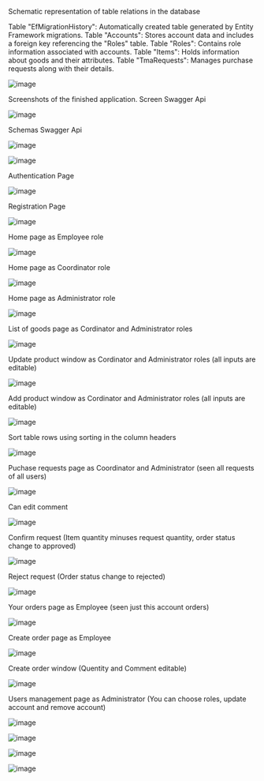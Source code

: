 Schematic representation of table relations in the database

Table "EfMigrationHistory": Automatically created table generated by Entity Framework migrations.
Table "Accounts": Stores account data and includes a foreign key referencing the "Roles" table.
Table "Roles": Contains role information associated with accounts.
Table "Items": Holds information about goods and their attributes.
Table "TmaRequests": Manages purchase requests along with their details.

![image](https://github.com/Djackvorobey/WarehouseRecruitmentTask/assets/62187911/7c444a5e-7dff-4b51-ac49-93b485027fca)


Screenshots of the finished application.
Screen Swagger Api

![image](https://github.com/Djackvorobey/WarehouseRecruitmentTask/assets/62187911/4009213d-f6df-46e6-a7d7-9b15d50d987a)

Schemas Swagger Api

![image](https://github.com/Djackvorobey/WarehouseRecruitmentTask/assets/62187911/bb686687-fbb4-4ef9-a595-506db90c1e58)

![image](https://github.com/Djackvorobey/WarehouseRecruitmentTask/assets/62187911/81edb271-7617-4376-a127-d8b4e43334a6)

Authentication Page 

![image](https://github.com/Djackvorobey/WarehouseRecruitmentTask/assets/62187911/0994976b-e85c-439a-b145-7ae14be00c4a)

Registration Page

![image](https://github.com/Djackvorobey/WarehouseRecruitmentTask/assets/62187911/b3ecc506-9312-4840-b03b-514d16278a7f)

Home page as Employee role

![image](https://github.com/Djackvorobey/WarehouseRecruitmentTask/assets/62187911/f7a7165c-29ba-46a0-93ef-1abe3477f044)

Home page as Coordinator role

![image](https://github.com/Djackvorobey/WarehouseRecruitmentTask/assets/62187911/e2bf9edb-3b48-4969-8311-d5b7abcbcb02)

Home page as Administrator role

![image](https://github.com/Djackvorobey/WarehouseRecruitmentTask/assets/62187911/6feefb58-7953-4ff3-bfe3-58331f23c41b)

List of goods page as Cordinator and Administrator roles

![image](https://github.com/Djackvorobey/WarehouseRecruitmentTask/assets/62187911/ecac509e-7c50-4188-9cc8-f5c32625b761)

Update product window as Cordinator and Administrator roles (all inputs are editable)

![image](https://github.com/Djackvorobey/WarehouseRecruitmentTask/assets/62187911/a0d82bfd-d43d-4da3-b481-d7b12f420b3b)

Add product window as Cordinator and Administrator roles (all inputs are editable)

![image](https://github.com/Djackvorobey/WarehouseRecruitmentTask/assets/62187911/47326403-e780-48dd-8ef9-897e64999e06)

Sort table rows using sorting in the column headers

![image](https://github.com/Djackvorobey/WarehouseRecruitmentTask/assets/62187911/cff98c9e-714b-448c-800a-74de12fdbc91)

Puchase requests page as Coordinator and Administrator (seen all requests of all users)

![image](https://github.com/Djackvorobey/WarehouseRecruitmentTask/assets/62187911/00afdd7a-c98b-4378-b83e-b93a6c67ad1c)

Can edit comment

![image](https://github.com/Djackvorobey/WarehouseRecruitmentTask/assets/62187911/09c3d03f-3057-4987-865a-340dee0a7e77)

Confirm request (Item quantity minuses request quantity, order status change to approved)

![image](https://github.com/Djackvorobey/WarehouseRecruitmentTask/assets/62187911/e95b4c6c-140f-4430-90c1-db32ef9165b2)

Reject request (Order status change to rejected)

![image](https://github.com/Djackvorobey/WarehouseRecruitmentTask/assets/62187911/4fa64d21-8153-4f39-b21c-cded81b484c7)

Your orders page as Employee (seen just this account orders)

![image](https://github.com/Djackvorobey/WarehouseRecruitmentTask/assets/62187911/607019bd-acfe-458f-b618-4615478d7591)

Create order page as Employee

![image](https://github.com/Djackvorobey/WarehouseRecruitmentTask/assets/62187911/e0ebe7d2-8029-4a80-9bc9-c30dcaf9c888)

Create order window (Quentity and Comment editable)

![image](https://github.com/Djackvorobey/WarehouseRecruitmentTask/assets/62187911/f05a6709-6c96-4789-8960-23ffe5285c95)

Users management page as Administrator (You can choose roles, update account and remove account)

![image](https://github.com/Djackvorobey/WarehouseRecruitmentTask/assets/62187911/1edf0c61-7e58-413f-8631-43c3a1d27c93)

![image](https://github.com/Djackvorobey/WarehouseRecruitmentTask/assets/62187911/95f653e9-04c5-4dc1-95e0-1bf34a20ef0a)

![image](https://github.com/Djackvorobey/WarehouseRecruitmentTask/assets/62187911/60eb0ce2-2264-4cdd-8e0f-0328493db0c3)

![image](https://github.com/Djackvorobey/WarehouseRecruitmentTask/assets/62187911/c0650dc9-c898-48df-b4c3-87216b5740e5)
